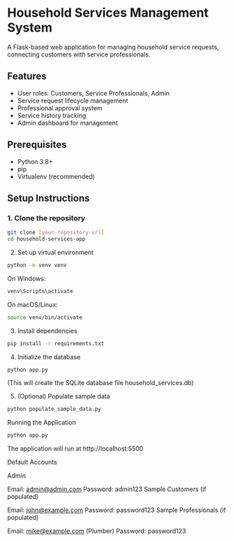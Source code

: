 # Household Services Management System

A Flask-based web application for managing household service requests, connecting customers with service professionals.

## Features

- User roles: Customers, Service Professionals, Admin
- Service request lifecycle management
- Professional approval system
- Service history tracking
- Admin dashboard for management

## Prerequisites

- Python 3.8+
- pip
- Virtualenv (recommended)

## Setup Instructions

### 1. Clone the repository
```bash
git clone [your-repository-url]
cd household-services-app
```

2. Set up virtual environment

```bash
python -m venv venv
```
On Windows:

```bash
venv\Scripts\activate
```
On macOS/Linux:

```bash
source venv/bin/activate
```
3. Install dependencies

```bash
pip install -r requirements.txt
```
4. Initialize the database

```bash
python app.py
```
(This will create the SQLite database file household_services.db)

5. (Optional) Populate sample data

```bash
python populate_sample_data.py
```

Running the Application

```bash
python app.py
```
The application will run at http://localhost:5500

Default Accounts

Admin

Email: admin@admin.com
Password: admin123
Sample Customers (if populated)

Email: john@example.com
Password: password123
Sample Professionals (if populated)

Email: mike@example.com (Plumber)
Password: password123
